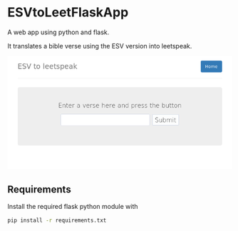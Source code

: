 # ESVtoLeetFlaskApp

A web app using python and flask.

It translates a bible verse using the ESV version into leetspeak.

![](esvleet.png "ESV to leetspeak web app")

## Requirements

Install the required flask python module with

```bash
pip install -r requirements.txt
```
